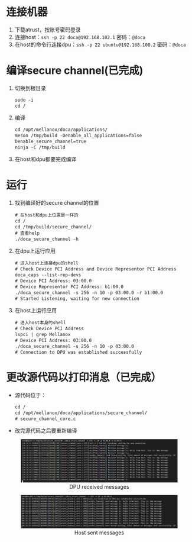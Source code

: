 # 连接机器

1. 下载atrust，按账号密码登录
2. 连接host：`ssh -p 22 doca@192.168.102.1` 密码：`@doca`
3. 在host的命令行连接dpu：`ssh -p 22 ubuntu@192.168.100.2` 密码：`@doca`

# 编译secure channel(已完成)

1. 切换到根目录
    ```shell
    sudo -i
    cd /
    ```
2. 编译
    ```shell
    cd /opt/mellanox/doca/applications/
    meson /tmp/build -Denable_all_applications=false Denable_secure_channel=true
    ninja -C /tmp/build
    ```
3. 在host和dpu都要完成编译

# 运行

1. 找到编译好的secure channel的位置
    ```shell
    # 在host和dpu上位置是一样的
    cd /
    cd /tmp/build/secure_channel/
    # 查看help
    ./doca_secure_channel -h
    ```

2. 在dpu上运行应用
    ```shell
    # 进入host上连接dpu的shell
    # Check Device PCI Address and Device Representor PCI Address
    doca_caps --list-rep-devs
    # Device PCI Address: 03:00.0
    # Device Representor PCI Address: b1:00.0
    ./doca_secure_channel -s 256 -n 10 -p 03:00.0 -r b1:00.0
    # Started Listening, waiting for new connection
3. 在host上运行应用
    ```shell
    # 进入host本身的shell
    # Check Device PCI Address
    lspci | grep Mellanox
    # Device PCI Address: 03:00.0
    ./doca_secure_channel -s 256 -n 10 -p 03:00.0 
    # Connection to DPU was established successfully

# 更改源代码以打印消息（已完成）

- 源代码位于：
    ```shell
    cd /
    cd /opt/mellanox/doca/applications/secure_channel/
    # secure_channel_core.c
    ```
- 改完源代码之后要重新编译

<figure style="text-align: center;">
  <img src="./figures/dpu.bmp" alt="DPU received message" />
  <figcaption>DPU received messages</figcaption>
</figure>

<figure style="text-align: center;">
  <img src="./figures/host.bmp" alt="host sent message" />
  <figcaption>Host sent messages</figcaption>
</figure>